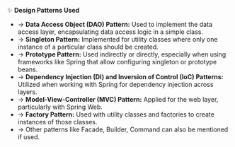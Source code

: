 ✨ **Design Patterns Used**
- → **Data Access Object (DAO) Pattern:** Used to implement the data access layer, encapsulating data access logic in a simple class.
- → **Singleton Pattern:** Implemented for utility classes where only one instance of a particular class should be created.
- → **Prototype Pattern:** Used indirectly or directly, especially when using frameworks like Spring that allow configuring singleton or prototype beans.
- → **Dependency Injection (DI) and Inversion of Control (IoC) Patterns:** Utilized when working with Spring for dependency injection across layers.
- → **Model-View-Controller (MVC) Pattern:** Applied for the web layer, particularly with Spring Web.
- → **Factory Pattern:** Used with utility classes and factories to create instances of those classes.
- → Other patterns like Facade, Builder, Command can also be mentioned if used.